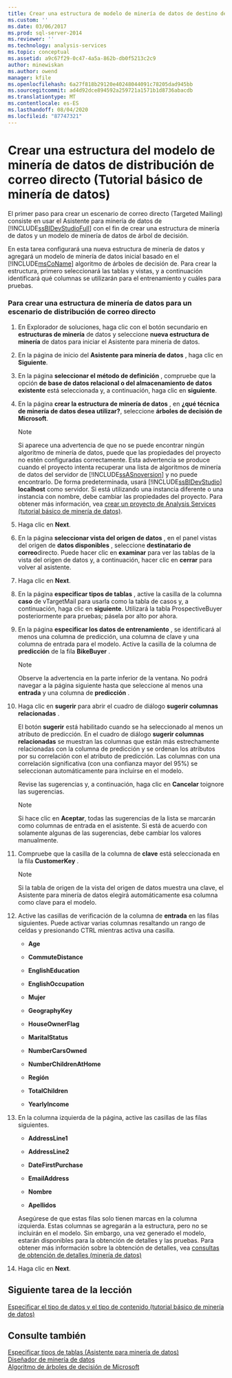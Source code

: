 ```yaml
---
title: Crear una estructura de modelo de minería de datos de destino de correo directo (tutorial básico de minería de datos) | Microsoft Docs
ms.custom: ''
ms.date: 03/06/2017
ms.prod: sql-server-2014
ms.reviewer: ''
ms.technology: analysis-services
ms.topic: conceptual
ms.assetid: a9c67f29-0c47-4a5a-862b-db0f5213c2c9
author: minewiskan
ms.author: owend
manager: kfile
ms.openlocfilehash: 6a27f818b29120e40248044091c78205dad945bb
ms.sourcegitcommit: ad4d92dce894592a259721a1571b1d8736abacdb
ms.translationtype: MT
ms.contentlocale: es-ES
ms.lasthandoff: 08/04/2020
ms.locfileid: "87747321"
---
```

# <a name="creating-a-targeted-mailing-mining-model-structure-basic-data-mining-tutorial"></a>Crear una estructura del modelo de minería de datos de distribución de correo directo (Tutorial básico de minería de datos)
  El primer paso para crear un escenario de correo directo (Targeted Mailing) consiste en usar el Asistente para minería de datos de [!INCLUDE[ssBIDevStudioFull](../includes/ssbidevstudiofull-md.md)] con el fin de crear una estructura de minería de datos y un modelo de minería de datos de árbol de decisión.  
  
 En esta tarea configurará una nueva estructura de minería de datos y agregará un modelo de minería de datos inicial basado en el [!INCLUDE[msCoName](../includes/msconame-md.md)] algoritmo de árboles de decisión de. Para crear la estructura, primero seleccionará las tablas y vistas, y a continuación identificará qué columnas se utilizarán para el entrenamiento y cuáles para pruebas.  
  
### <a name="to-create-a-mining-structure-for-the-targeted-mailing-scenario"></a>Para crear una estructura de minería de datos para un escenario de distribución de correo directo  
  
1.  En Explorador de soluciones, haga clic con el botón secundario en **estructuras de minería** de datos y seleccione **nueva estructura de minería** de datos para iniciar el Asistente para minería de datos.  
  
2.  En la página de inicio del **Asistente para minería de datos** , haga clic en **Siguiente**.  
  
3.  En la página **seleccionar el método de definición** , compruebe que la opción **de base de datos relacional o del almacenamiento de datos existente** está seleccionada y, a continuación, haga clic en **siguiente**.  
  
4.  En la página **crear la estructura de minería de datos** , en **¿qué técnica de minería de datos desea utilizar?**, seleccione **árboles de decisión de Microsoft**.  
  
    > [!NOTE]  
    >  Si aparece una advertencia de que no se puede encontrar ningún algoritmo de minería de datos, puede que las propiedades del proyecto no estén configuradas correctamente. Esta advertencia se produce cuando el proyecto intenta recuperar una lista de algoritmos de minería de datos del servidor de [!INCLUDE[ssASnoversion](../includes/ssasnoversion-md.md)] y no puede encontrarlo. De forma predeterminada, usará [!INCLUDE[ssBIDevStudio](../includes/ssbidevstudio-md.md)] **localhost** como servidor. Si está utilizando una instancia diferente o una instancia con nombre, debe cambiar las propiedades del proyecto. Para obtener más información, vea [crear un proyecto de Analysis Services &#40;tutorial básico de minería de datos&#41;](../../2014/tutorials/creating-an-analysis-services-project-basic-data-mining-tutorial.md).  
  
5.  Haga clic en **Next**.  
  
6.  En la página **seleccionar vista del origen de datos** , en el panel vistas del origen de **datos disponibles** , seleccione **destinatario de correo**directo. Puede hacer clic en **examinar** para ver las tablas de la vista del origen de datos y, a continuación, hacer clic en **cerrar** para volver al asistente.  
  
7.  Haga clic en **Next**.  
  
8.  En la página **especificar tipos de tablas** , active la casilla de la columna **caso** de vTargetMail para usarla como la tabla de casos y, a continuación, haga clic en **siguiente**. Utilizará la tabla ProspectiveBuyer posteriormente para pruebas; pásela por alto por ahora.  
  
9. En la página **especificar los datos de entrenamiento** , se identificará al menos una columna de predicción, una columna de clave y una columna de entrada para el modelo. Active la casilla de la columna de **predicción** de la fila **BikeBuyer** .  
  
    > [!NOTE]  
    >  Observe la advertencia en la parte inferior de la ventana. No podrá navegar a la página siguiente hasta que seleccione al menos una **entrada** y una columna de **predicción** .  
  
10. Haga clic en **sugerir** para abrir el cuadro de diálogo **sugerir columnas relacionadas** .  
  
     El botón **sugerir** está habilitado cuando se ha seleccionado al menos un atributo de predicción. En el cuadro de diálogo **sugerir columnas relacionadas** se muestran las columnas que están más estrechamente relacionadas con la columna de predicción y se ordenan los atributos por su correlación con el atributo de predicción. Las columnas con una correlación significativa (con una confianza mayor del 95%) se seleccionan automáticamente para incluirse en el modelo.  
  
     Revise las sugerencias y, a continuación, haga clic en **Cancelar** toignore las sugerencias.  
  
    > [!NOTE]  
    >  Si hace clic en **Aceptar**, todas las sugerencias de la lista se marcarán como columnas de entrada en el asistente. Si está de acuerdo con solamente algunas de las sugerencias, debe cambiar los valores manualmente.  
  
11. Compruebe que la casilla de la columna de **clave** está seleccionada en la fila **CustomerKey** .  
  
    > [!NOTE]  
    >  Si la tabla de origen de la vista del origen de datos muestra una clave, el Asistente para minería de datos elegirá automáticamente esa columna como clave para el modelo.  
  
12. Active las casillas de verificación de la columna de **entrada** en las filas siguientes. Puede activar varias columnas resaltando un rango de celdas y presionando CTRL mientras activa una casilla.  
  
    -   **Age**  
  
    -   **CommuteDistance**  
  
    -   **EnglishEducation**  
  
    -   **EnglishOccupation**  
  
    -   **Mujer**  
  
    -   **GeographyKey**  
  
    -   **HouseOwnerFlag**  
  
    -   **MaritalStatus**  
  
    -   **NumberCarsOwned**  
  
    -   **NumberChildrenAtHome**  
  
    -   **Región**  
  
    -   **TotalChildren**  
  
    -   **YearlyIncome**  
  
13. En la columna izquierda de la página, active las casillas de las filas siguientes.  
  
    -   **AddressLine1**  
  
    -   **AddressLine2**  
  
    -   **DateFirstPurchase**  
  
    -   **EmailAddress**  
  
    -   **Nombre**  
  
    -   **Apellidos**  
  
     Asegúrese de que estas filas solo tienen marcas en la columna izquierda. Estas columnas se agregarán a la estructura, pero no se incluirán en el modelo. Sin embargo, una vez generado el modelo, estarán disponibles para la obtención de detalles y las pruebas. Para obtener más información sobre la obtención de detalles, vea [consultas de obtención de detalles &#40;minería de datos&#41;](../../2014/analysis-services/data-mining/drillthrough-queries-data-mining.md)  
  
14. Haga clic en **Next**.  
  
## <a name="next-task-in-lesson"></a>Siguiente tarea de la lección  
 [Especificar el tipo de datos y el tipo de contenido &#40;tutorial básico de minería de datos&#41;](../../2014/tutorials/specifying-the-data-type-and-content-type-basic-data-mining-tutorial.md)  
  
## <a name="see-also"></a>Consulte también  
 [Especificar tipos de tablas &#40;Asistente para minería de datos&#41;](../../2014/analysis-services/specify-table-types-data-mining-wizard.md)   
 [Diseñador de minería de datos](../../2014/analysis-services/data-mining/data-mining-designer.md)   
 [Algoritmo de árboles de decisión de Microsoft](../../2014/analysis-services/data-mining/microsoft-decision-trees-algorithm.md)  
  
  
